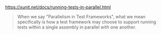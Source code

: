 https://xunit.net/docs/running-tests-in-parallel.html

> When we say "Parallelism in Test Frameworks", what we mean specifically is how a test framework may choose to support running tests within a single assembly in parallel with one another.
